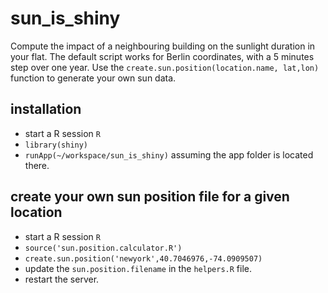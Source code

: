 # sun_is_shiny
Compute the impact of a neighbouring building on the sunlight duration in your flat.
The default script works for Berlin coordinates, with a 5 minutes step over one year.
Use the `create.sun.position(location.name, lat,lon)` function to generate your own sun data.


## installation
- start a R session ```R```
- ```library(shiny)```
- ```runApp(~/workspace/sun_is_shiny)``` assuming the app folder is located there.


## create your own sun position file for a given location
- start a R session ```R```
- ```source('sun.position.calculator.R')```
- ```create.sun.position('newyork',40.7046976,-74.0909507)```
- update the `sun.position.filename` in the `helpers.R` file.
- restart the server.


